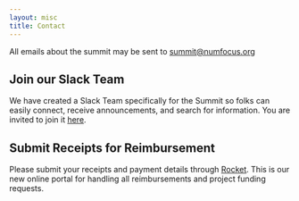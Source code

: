 ```yaml
---
layout: misc
title: Contact
---
```


All emails about the summit may be sent to [summit@numfocus.org](mailto://summit@numfocus.org)

## Join our Slack Team

We have created a Slack Team specifically for the Summit so folks can easily connect, receive announcements, and search for information. You are invited to join it [here](https://join.slack.com/t/nfsummit2018/shared_invite/enQtNDI0MzI1NjI0MTYwLWJmNjNiMTc2ZGIxZjliYTBiYzE1MDQzNTgxYTZhODU4YWVmZDQ2OGJlMDlhYWMwMTVhYzRlMmU1NzIwZTliYjk).

## Submit Receipts for Reimbursement

Please submit your receipts and payment details through [Rocket](https://numfocus.org/rocket/). This is our new online portal for handling all reimbursements and project funding requests.

